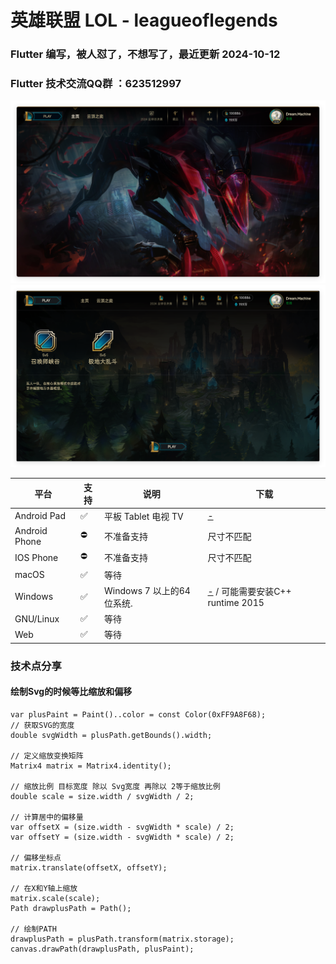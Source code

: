 # 英雄联盟 LOL - leagueoflegends

### Flutter 编写，被人怼了，不想写了，最近更新 2024-10-12


### Flutter 技术交流QQ群 ：623512997

<img src="https://raw.githubusercontent.com/944095635/leagueoflegends-flutter/master/images/LOL.png" width='600'>

<img src="https://raw.githubusercontent.com/944095635/leagueoflegends-flutter/master/images/LOL1.png" width='600'>

| 平台 | 支持 | 说明 | 下载 |
| -------- | ----- | ----- | ---- |
| Android Pad    | ✅    | 平板 Tablet 电视 TV  | [-](https://github.com/) |
| Android Phone    | ⛔    | 不准备支持 | 尺寸不匹配 |
| IOS Phone      | ⛔    | 不准备支持 | 尺寸不匹配 |
| macOS       | ✅    | 等待         |  |
| Windows     | ✅    | Windows 7 以上的64位系统. | [-](https://github.com/) / 可能需要安装C++ runtime 2015|
| GNU/Linux   | ✅    | 等待   |   |
| Web         | ✅    | 等待    |  |

### 技术点分享
#### 绘制Svg的时候等比缩放和偏移
```
var plusPaint = Paint()..color = const Color(0xFF9A8F68);
// 获取SVG的宽度
double svgWidth = plusPath.getBounds().width;

// 定义缩放变换矩阵
Matrix4 matrix = Matrix4.identity();

// 缩放比例 目标宽度 除以 Svg宽度 再除以 2等于缩放比例
double scale = size.width / svgWidth / 2;

// 计算居中的偏移量
var offsetX = (size.width - svgWidth * scale) / 2;
var offsetY = (size.width - svgWidth * scale) / 2;

// 偏移坐标点
matrix.translate(offsetX, offsetY);

// 在X和Y轴上缩放
matrix.scale(scale);
Path drawplusPath = Path();

// 绘制PATH
drawplusPath = plusPath.transform(matrix.storage);
canvas.drawPath(drawplusPath, plusPaint);
```

